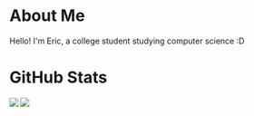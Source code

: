 # About Me
Hello! I'm Eric, a college student studying computer science :D

# GitHub Stats
<img align="left" src="https://github-readme-stats.vercel.app/api/?username=eric-exe&show_icons=true&include_all_commits=true&theme=gotham" />
<img align="center" src="https://github-readme-stats.vercel.app/api/top-langs/?username=eric-exe&theme=gotham&layout=compact" />
<br/>
